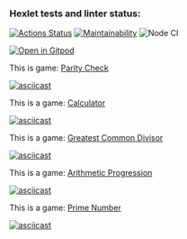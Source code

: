 ### Hexlet tests and linter status:

[![Actions Status](https://github.com/AllAGuskova/frontend-project-lvl1/workflows/hexlet-check/badge.svg)](https://github.com/AllAGuskova/frontend-project-lvl1/actions)
[![Maintainability](https://api.codeclimate.com/v1/badges/a77b22b763b9e0648e92/maintainability)](https://codeclimate.com/github/AllAGuskova/frontend-project-lvl1/maintainability)
![Node CI](https://github.com/AllAGuskova/frontend-project-lvl1/actions/workflows/github-actions-demo.yml/badge.svg)


[![Open in Gitpod](https://gitpod.io/button/open-in-gitpod.svg)](https://gitpod.io/#<your-project-url>)


This is game: [Parity Check]( https://asciinema.org/a/hF6Yc6UkLY66WNMWdiQYKBJjl)

[![asciicast](https://asciinema.org/a/hF6Yc6UkLY66WNMWdiQYKBJjl.png)](https://asciinema.org/a/hF6Yc6UkLY66WNMWdiQYKBJjl)

This is a game: [Calculator]( https://asciinema.org/a/IM71zVnkC1Wt51biOOKE1NYZO)

[![asciicast](https://asciinema.org/a/IM71zVnkC1Wt51biOOKE1NYZO.png)](https://asciinema.org/a/IM71zVnkC1Wt51biOOKE1NYZO)

This is a game: [Greatest Common Divisor]( https://asciinema.org/a/4PaSmH6QiO81bOMj7G0mtNVHC)

[![asciicast](https://asciinema.org/a/4PaSmH6QiO81bOMj7G0mtNVHC.png)](https://asciinema.org/a/4PaSmH6QiO81bOMj7G0mtNVHC)

This is a game: [Arithmetic Progression]( https://asciinema.org/a/LkbKiXtxqBEvSJb6HTPBCU4Aa)

[![asciicast](https://asciinema.org/a/LkbKiXtxqBEvSJb6HTPBCU4Aa.png)](https://asciinema.org/a/LkbKiXtxqBEvSJb6HTPBCU4Aa)

This is a game: [Prime Number]( https://asciinema.org/a/bsokm836T88zRwEzu9L30GEbJ)

[![asciicast](https://asciinema.org/a/bsokm836T88zRwEzu9L30GEbJ.png)](https://asciinema.org/a/bsokm836T88zRwEzu9L30GEbJ)

